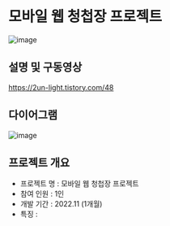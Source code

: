 # 모바일 웹 청첩장 프로젝트
![image](https://user-images.githubusercontent.com/82020828/222174082-1bca036f-b8f5-4a00-a043-fbcfb8f87675.png)

## 설명 및 구동영상
https://2un-light.tistory.com/48

## 다이어그램
![image](https://user-images.githubusercontent.com/82020828/222169244-ba69ab50-ede3-484f-bafe-4242bca62256.png)

## 프로젝트 개요
- 프로젝트 명 : 모바일 웹 청첩장 프로젝트
- 참여 인원 : 1인
- 개발 기간 : 2022.11 (1개월)
- 특징 : 
